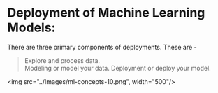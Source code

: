 
# Deployment of Machine Learning Models:
There are three primary components of deployments. These are -
  > Explore and process data.</br>
  > Modeling or model your data.
  > Deployment or deploy your model.
  
<img src="../Images/ml-concepts-10.png", width="500"/>
